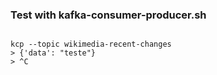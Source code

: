 ### Test with kafka-consumer-producer.sh

```shell

kcp --topic wikimedia-recent-changes
> {'data': "teste"}
> ^C
```